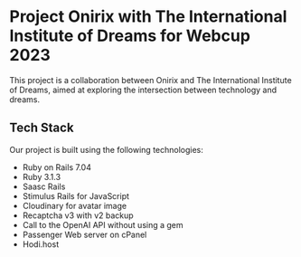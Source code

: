 

# Project Onirix with The International Institute of Dreams for Webcup 2023

This project is a collaboration between Onirix and The International Institute of Dreams, aimed at exploring the intersection between technology and dreams.

## Tech Stack

Our project is built using the following technologies:

- Ruby on Rails 7.04
- Ruby 3.1.3
- Saasc Rails
- Stimulus Rails for JavaScript
- Cloudinary for avatar image
- Recaptcha v3 with v2 backup
- Call to the OpenAI API without using a gem
- Passenger Web server on cPanel
- Hodi.host


